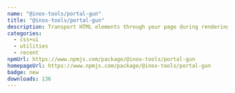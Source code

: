 ```yaml
---
name: "@inox-tools/portal-gun"
title: "@inox-tools/portal-gun"
description: Transport HTML elements through your page during rendering using Portals.
categories:
  - css+ui
  - utilities
  - recent
npmUrl: https://www.npmjs.com/package/@inox-tools/portal-gun
homepageUrl: https://www.npmjs.com/package/@inox-tools/portal-gun
badge: new
downloads: 136
---
```

